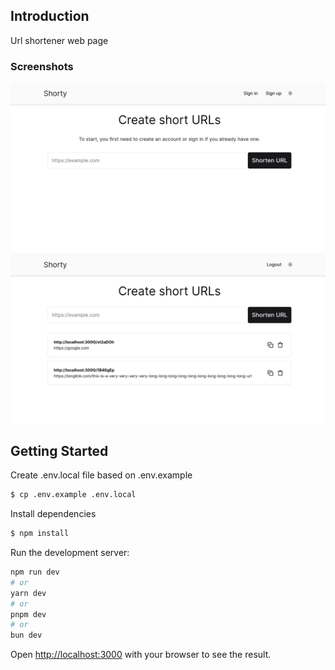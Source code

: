 ## Introduction

Url shortener web page

### Screenshots

![Desktop home screenshot 1](./.screenshots/home.png)
![Desktop home screenshot 2](./.screenshots/home-logged-in.png)

## Getting Started

Create .env.local file based on .env.example

```bash
$ cp .env.example .env.local
```

Install dependencies

```bash
$ npm install
```

Run the development server:

```bash
npm run dev
# or
yarn dev
# or
pnpm dev
# or
bun dev
```

Open [http://localhost:3000](http://localhost:3000) with your browser to see the result.
